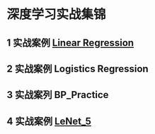 # 深度学习实战集锦

## 1 实战案例 [Linear Regression](./Linear_Regressin.py)

## 2 实战案例 Logistics Regression 

## 3 实战案列 BP_Practice

## 4 实战案例 [LeNet_5](./LeNet_5_MNIST_practice.py)
